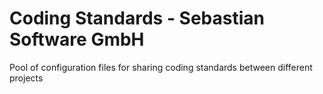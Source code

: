 # Coding Standards - Sebastian Software GmbH 

Pool of configuration files for sharing coding standards between different projects
